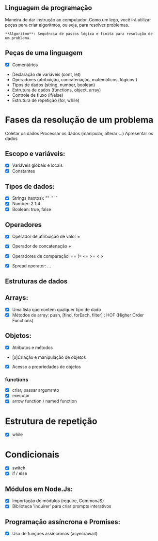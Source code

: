 ## Linguagem de programação

Maneira de dar instrução ao computador.
Como um lego, você irá utilizar peças para criar algoritmos, ou seja, para resolver problemas.

    **Algoritmo**: Sequência de passos lógica e finita para resolução de um problema.

## Peças de uma linguagem

- [x] Comentários
- Declaração de variáveis (cont, let)
- Operadores (atribuição, concatenação, matemáticos, lógicos )
- Tipos de dados (string, number, boolean)
- Estrutura de dados (functions, object, array)
- Controle de fluxo (if/else)
- Estrutura de repetição (for, while)


# Fases da resolução de um problema

Coletar os dados
Processar os dados (manipular, alterar ...)
Apresentar os dados

## Escopo e variáveis:

- [x] Variáveis globais e locais
- [x] Constantes

## Tipos de dados:

- [x] Strings (textos): "" '' ``
- [x] Number: 2 1.4
- [x] Boolean: true, false

## Operadores

- [x] Operador de atribuição de valor =
- [x] Operador de concatenação +
- [x] Operadores de comparação: == != <= >= < >
- [x] Spread operator: ...


## Estruturas de dados

## Arrays:

- [x] Uma lista que contém qualquer tipo de dado
- [x] Métodos de array: push, [find, forEach, filter] : HOF (Higher Order Functions)

## Objetos:

- [x] Atributos e métodos
- [x]Criação e manipulação de objetos
- [x] Acesso a propriedades de objetos

### functions

- [x] criar, passar argumrnto
- [x] executar
- [x] arrow function / named function

# Estrutura de repetição

- [x] while

# Condicionais

- [x] switch
- [x] if / else

## Módulos em Node.Js:

- [x] Importação de módulos (require, CommonJS)
- [x] Biblioteca 'inquirer' para criar prompts interativos

## Programação assíncrona e Promises:

- [x] Uso de funções assíncronas (async/await)